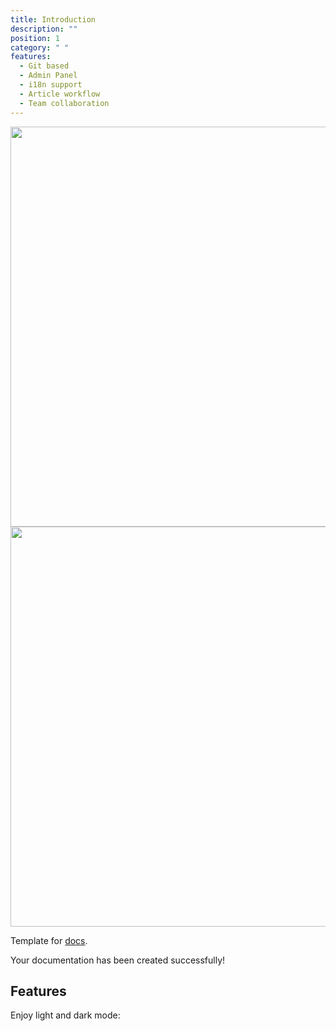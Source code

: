 ```yaml
---
title: Introduction
description: ""
position: 1
category: " "
features:
  - Git based
  - Admin Panel
  - i18n support
  - Article workflow
  - Team collaboration
---
```


<img src="/images/logo-light.png" class="light-img" width="1280" height="640" alt=""/>
<img src="/images/logo-dark.png" class="dark-img" width="1280" height="640" alt=""/>

Template for [docs](https://github.com/preflet/grapp).

<alert type="info">

Your documentation has been created successfully!

</alert>

## Features

<list :items="features"></list>

<p class="flex items-center">Enjoy light and dark mode:&nbsp;<app-color-switcher class="inline-flex ml-2"></app-color-switcher></p>
